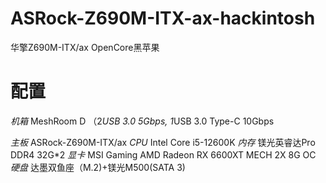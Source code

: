 # ASRock-Z690M-ITX-ax-hackintosh
华擎Z690M-ITX/ax OpenCore黑苹果

# 配置
*机箱* MeshRoom D （2*USB 3.0 5Gbps, 1*USB 3.0 Type-C 10Gbps

*主板* ASRock-Z690M-ITX/ax
*CPU* Intel Core i5-12600K
*内存* 镁光英睿达Pro DDR4 32G*2
*显卡* MSI Gaming AMD Radeon RX 6600XT MECH 2X 8G OC
*硬盘* 达墨双鱼座（M.2)+镁光M500(SATA 3)
